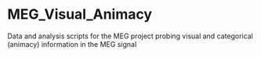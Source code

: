 # MEG_Visual_Animacy
Data and analysis scripts for the MEG project probing visual and categorical (animacy) information in the MEG signal
